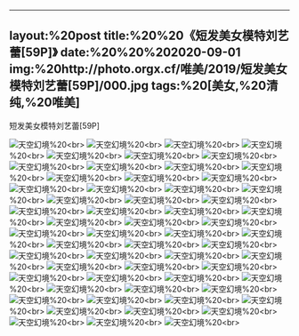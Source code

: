 ﻿---
layout:%20post
title:%20%20《短发美女模特刘艺蕾[59P]》
date:%20%20%202020-09-01
img:%20http://photo.orgx.cf/唯美/2019/短发美女模特刘艺蕾[59P]/000.jpg
tags:%20[美女,%20清纯,%20唯美]
---

短发美女模特刘艺蕾[59P]



![天空幻境](http://photo.orgx.cf/唯美/2019/短发美女模特刘艺蕾[59P]/001.jpg%20''天空幻境'')%20<br>
![天空幻境](http://photo.orgx.cf/唯美/2019/短发美女模特刘艺蕾[59P]/002.jpg%20''天空幻境'')%20<br>
![天空幻境](http://photo.orgx.cf/唯美/2019/短发美女模特刘艺蕾[59P]/003.jpg%20''天空幻境'')%20<br>
![天空幻境](http://photo.orgx.cf/唯美/2019/短发美女模特刘艺蕾[59P]/004.jpg%20''天空幻境'')%20<br>
![天空幻境](http://photo.orgx.cf/唯美/2019/短发美女模特刘艺蕾[59P]/005.jpg%20''天空幻境'')%20<br>
![天空幻境](http://photo.orgx.cf/唯美/2019/短发美女模特刘艺蕾[59P]/006.jpg%20''天空幻境'')%20<br>
![天空幻境](http://photo.orgx.cf/唯美/2019/短发美女模特刘艺蕾[59P]/007.jpg%20''天空幻境'')%20<br>
![天空幻境](http://photo.orgx.cf/唯美/2019/短发美女模特刘艺蕾[59P]/008.jpg%20''天空幻境'')%20<br>
![天空幻境](http://photo.orgx.cf/唯美/2019/短发美女模特刘艺蕾[59P]/009.jpg%20''天空幻境'')%20<br>
![天空幻境](http://photo.orgx.cf/唯美/2019/短发美女模特刘艺蕾[59P]/010.jpg%20''天空幻境'')%20<br>
![天空幻境](http://photo.orgx.cf/唯美/2019/短发美女模特刘艺蕾[59P]/011.jpg%20''天空幻境'')%20<br>
![天空幻境](http://photo.orgx.cf/唯美/2019/短发美女模特刘艺蕾[59P]/012.jpg%20''天空幻境'')%20<br>
![天空幻境](http://photo.orgx.cf/唯美/2019/短发美女模特刘艺蕾[59P]/013.jpg%20''天空幻境'')%20<br>
![天空幻境](http://photo.orgx.cf/唯美/2019/短发美女模特刘艺蕾[59P]/014.jpg%20''天空幻境'')%20<br>
![天空幻境](http://photo.orgx.cf/唯美/2019/短发美女模特刘艺蕾[59P]/015.jpg%20''天空幻境'')%20<br>
![天空幻境](http://photo.orgx.cf/唯美/2019/短发美女模特刘艺蕾[59P]/016.jpg%20''天空幻境'')%20<br>
![天空幻境](http://photo.orgx.cf/唯美/2019/短发美女模特刘艺蕾[59P]/017.jpg%20''天空幻境'')%20<br>
![天空幻境](http://photo.orgx.cf/唯美/2019/短发美女模特刘艺蕾[59P]/018.jpg%20''天空幻境'')%20<br>
![天空幻境](http://photo.orgx.cf/唯美/2019/短发美女模特刘艺蕾[59P]/019.jpg%20''天空幻境'')%20<br>
![天空幻境](http://photo.orgx.cf/唯美/2019/短发美女模特刘艺蕾[59P]/020.jpg%20''天空幻境'')%20<br>
![天空幻境](http://photo.orgx.cf/唯美/2019/短发美女模特刘艺蕾[59P]/021.jpg%20''天空幻境'')%20<br>
![天空幻境](http://photo.orgx.cf/唯美/2019/短发美女模特刘艺蕾[59P]/022.jpg%20''天空幻境'')%20<br>
![天空幻境](http://photo.orgx.cf/唯美/2019/短发美女模特刘艺蕾[59P]/023.jpg%20''天空幻境'')%20<br>
![天空幻境](http://photo.orgx.cf/唯美/2019/短发美女模特刘艺蕾[59P]/024.jpg%20''天空幻境'')%20<br>
![天空幻境](http://photo.orgx.cf/唯美/2019/短发美女模特刘艺蕾[59P]/025.jpg%20''天空幻境'')%20<br>
![天空幻境](http://photo.orgx.cf/唯美/2019/短发美女模特刘艺蕾[59P]/026.jpg%20''天空幻境'')%20<br>
![天空幻境](http://photo.orgx.cf/唯美/2019/短发美女模特刘艺蕾[59P]/027.jpg%20''天空幻境'')%20<br>
![天空幻境](http://photo.orgx.cf/唯美/2019/短发美女模特刘艺蕾[59P]/028.jpg%20''天空幻境'')%20<br>
![天空幻境](http://photo.orgx.cf/唯美/2019/短发美女模特刘艺蕾[59P]/029.jpg%20''天空幻境'')%20<br>
![天空幻境](http://photo.orgx.cf/唯美/2019/短发美女模特刘艺蕾[59P]/030.jpg%20''天空幻境'')%20<br>
![天空幻境](http://photo.orgx.cf/唯美/2019/短发美女模特刘艺蕾[59P]/031.jpg%20''天空幻境'')%20<br>
![天空幻境](http://photo.orgx.cf/唯美/2019/短发美女模特刘艺蕾[59P]/032.jpg%20''天空幻境'')%20<br>
![天空幻境](http://photo.orgx.cf/唯美/2019/短发美女模特刘艺蕾[59P]/033.jpg%20''天空幻境'')%20<br>
![天空幻境](http://photo.orgx.cf/唯美/2019/短发美女模特刘艺蕾[59P]/034.jpg%20''天空幻境'')%20<br>
![天空幻境](http://photo.orgx.cf/唯美/2019/短发美女模特刘艺蕾[59P]/035.jpg%20''天空幻境'')%20<br>
![天空幻境](http://photo.orgx.cf/唯美/2019/短发美女模特刘艺蕾[59P]/036.jpg%20''天空幻境'')%20<br>
![天空幻境](http://photo.orgx.cf/唯美/2019/短发美女模特刘艺蕾[59P]/037.jpg%20''天空幻境'')%20<br>
![天空幻境](http://photo.orgx.cf/唯美/2019/短发美女模特刘艺蕾[59P]/038.jpg%20''天空幻境'')%20<br>
![天空幻境](http://photo.orgx.cf/唯美/2019/短发美女模特刘艺蕾[59P]/039.jpg%20''天空幻境'')%20<br>
![天空幻境](http://photo.orgx.cf/唯美/2019/短发美女模特刘艺蕾[59P]/040.jpg%20''天空幻境'')%20<br>
![天空幻境](http://photo.orgx.cf/唯美/2019/短发美女模特刘艺蕾[59P]/041.jpg%20''天空幻境'')%20<br>
![天空幻境](http://photo.orgx.cf/唯美/2019/短发美女模特刘艺蕾[59P]/042.jpg%20''天空幻境'')%20<br>
![天空幻境](http://photo.orgx.cf/唯美/2019/短发美女模特刘艺蕾[59P]/043.jpg%20''天空幻境'')%20<br>
![天空幻境](http://photo.orgx.cf/唯美/2019/短发美女模特刘艺蕾[59P]/044.jpg%20''天空幻境'')%20<br>
![天空幻境](http://photo.orgx.cf/唯美/2019/短发美女模特刘艺蕾[59P]/045.jpg%20''天空幻境'')%20<br>
![天空幻境](http://photo.orgx.cf/唯美/2019/短发美女模特刘艺蕾[59P]/046.jpg%20''天空幻境'')%20<br>
![天空幻境](http://photo.orgx.cf/唯美/2019/短发美女模特刘艺蕾[59P]/047.jpg%20''天空幻境'')%20<br>
![天空幻境](http://photo.orgx.cf/唯美/2019/短发美女模特刘艺蕾[59P]/048.jpg%20''天空幻境'')%20<br>
![天空幻境](http://photo.orgx.cf/唯美/2019/短发美女模特刘艺蕾[59P]/049.jpg%20''天空幻境'')%20<br>
![天空幻境](http://photo.orgx.cf/唯美/2019/短发美女模特刘艺蕾[59P]/050.jpg%20''天空幻境'')%20<br>
![天空幻境](http://photo.orgx.cf/唯美/2019/短发美女模特刘艺蕾[59P]/051.jpg%20''天空幻境'')%20<br>
![天空幻境](http://photo.orgx.cf/唯美/2019/短发美女模特刘艺蕾[59P]/052.jpg%20''天空幻境'')%20<br>
![天空幻境](http://photo.orgx.cf/唯美/2019/短发美女模特刘艺蕾[59P]/053.jpg%20''天空幻境'')%20<br>
![天空幻境](http://photo.orgx.cf/唯美/2019/短发美女模特刘艺蕾[59P]/054.jpg%20''天空幻境'')%20<br>
![天空幻境](http://photo.orgx.cf/唯美/2019/短发美女模特刘艺蕾[59P]/055.jpg%20''天空幻境'')%20<br>
![天空幻境](http://photo.orgx.cf/唯美/2019/短发美女模特刘艺蕾[59P]/056.jpg%20''天空幻境'')%20<br>
![天空幻境](http://photo.orgx.cf/唯美/2019/短发美女模特刘艺蕾[59P]/057.jpg%20''天空幻境'')%20<br>
![天空幻境](http://photo.orgx.cf/唯美/2019/短发美女模特刘艺蕾[59P]/058.jpg%20''天空幻境'')%20<br>
![天空幻境](http://photo.orgx.cf/唯美/2019/短发美女模特刘艺蕾[59P]/059.jpg%20''天空幻境'')%20<br>